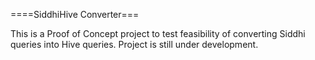 ====SiddhiHive Converter===

This is a Proof of Concept project to test feasibility of converting Siddhi queries into Hive queries. Project is still under development.
